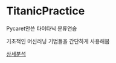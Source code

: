 # TitanicPractice
Pycaret안쓴 타이타닉 분류연습

기초적인 머신러닝 기법들을 간단하게 사용해봄


[상세분석](https://sig413.tistory.com/m/53)
